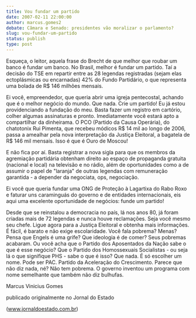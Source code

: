 ```yaml
---
title: Vou fundar um partido
date: 2007-02-11 22:00:00
author: marcus.gomes2
debate: Câmara e Senado: presidentes vão moralizar o parlamento?
slug: vou-fundar-um-partido
status: publish 
type: post
---
```


Esqueça, o leitor, aquela frase do Brecht de que melhor que roubar um banco é fundar um banco. No Brasil, melhor é fundar um partido. Taí a decisão do TSE em repartir entre as 28 legendas registradas (sejam elas ectoplásmicas ou encarnadas) 42% do Fundo Partidário, o que representa uma bolada de R$ 146 milhões mensais.  

Ei você, empreendedor, que queria abrir uma igreja pentecostal, achando que é o melhor negócio do mundo. Que nada. Crie um partido! Eu já estou providenciando a fundação do meu. Basta fazer um registro em cartório, colher algumas assinaturas e pronto. Imediatamente você estará apto a compartilhar da dinheirama. O PCO (Partido da Causa Operária), do chatotonix Rui Pimenta, que recebeu módicos R$ 14 mil ao longo de 2006, passa a amealhar pela nova interpretação da Justiça Eleitoral, a bagatela de R$ 146 mil mensais. Isso é que é Ouro de Moscou!  

E não fica por aí. Basta registrar a nova sigla para que os membros da agremiação partidária obtenham direito ao espaço de propaganda gratuita (nacional e local) na televisão e no rádio, além de oportunidades como a de assumir o papel de "laranja" de outras legendas com remuneração garantida - a depender da negociata, ops, negociação.  

Ei você que queria fundar uma ONG de Proteção à Lagartixa do Rabo Roxo e faturar uns caraminguás do governo e de entidades internacionais, eis aqui uma excelente oportunidade de negócios: funde um partido!  

Desde que se reinstalou a democracia no país, lá nos anos 80, já foram criadas mais de 72 legendas e nunca houve reclamações. Seja você mesmo seu chefe. Ligue agora para a Justiça Eleitoral e obtenha mais informações. É fácil, é barato e não exige escolaridade. Você fala pobrema? Menas? Pensa que Engels é uma grife? Que ideologia é de comer? Seus pobremas acabaram. Ou você acha que o Partido dos Aposentados da Nação sabe o que é esse negócio? Que o Partido dos Homossexuais Socialistas - ou seja lá o que signifique PHS - sabe o que é isso? Que nada. É só escolher um nome. Pode ser PAC. Partido da Aceleração do Crescimento. Parece que não diz nada, né? Não tem pobrema. O governo inventou um programa com nome semelhante que também não diz bulhufas.  

  

Marcus Vinicius Gomes  

  

publicado originalmente no Jornal do Estado  

(www.jornaldoestado.com.br)
